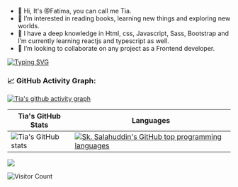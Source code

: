 - 👋 Hi, It's @Fatima, you can call me Tia.
- 👀 I’m interested in reading books, learning new things and exploring new worlds.
- 🌱 I have a deep knowledge in Html, css, Javascript, Sass, Bootstrap and I’m currently learning reactjs and typescript as well.
- 💞️ I’m looking to collaborate on any project as a Frontend developer.
<!-- - 📫 How to reach me ... -->
[![Typing SVG](https://readme-typing-svg.demolab.com?font=Fira+Code&pause=1000&color=1E00F7&width=720&lines=Hi%2C+I'm++Tia+a+passionate+and+creative+Frontend+Web+Developer)](https://git.io/typing-svg)
<!---
FatimaHatami/FatimaHatami is a ✨ special ✨ repository because its `README.md` (this file) appears on your GitHub profile.
You can click the Preview link to take a look at your changes.
--->
### 📈 GitHub Activity Graph:
[![Tia's github activity graph](https://github-readme-activity-graph.vercel.app/graph?username=FatimaHatami&bg_color=fffff0&color=708090&line=24292e&point=24292e&area=true&hide_border=true)](https://github.com/FatimaHatami/github-readme-activity-graph)

|     Tia's GitHub Stats                                                                                                                   | Languages                                                                                                                         |
|-----------------------------------------------------------------------------------------------------------------------------------------|---------------------------------------------------------------------------------------------------------------------------|
| ![Tia's GitHub stats](https://github-readme-stats.vercel.app/api?username=FatimaHatami&show_icons=true&theme=radical) | [![Sk. Salahuddin's GitHub top programming languages](https://github-readme-stats.vercel.app/api/top-langs/?username=Fatimahatami&langs_count=8&layout=compact&theme=radical)](https://github.com/FatimaHatami/github-readme-stats) |

<img src="https://github-readme-streak-stats.herokuapp.com/?user=Fatimahatami"></img>

![Visitor Count](https://profile-counter.glitch.me/{FatimaHatami}/count.svg)
